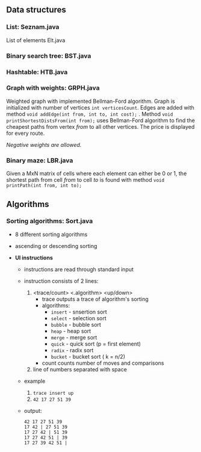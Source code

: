 ## Data structures

### List: Seznam.java

List of elements Elt.java

### Binary search tree: BST.java

### Hashtable: HTB.java

### Graph with weights: GRPH.java

Weighted graph with implemented Bellman-Ford algorithm. Graph is initialized with number of vertices `int verticesCount`. Edges are added with method `void addEdge(int from, int to, int cost);` . Method `void printShortestDistsFrom(int from);` uses Bellman-Ford algorithm to find the cheapest paths from vertex *from* to all other vertices. The price is displayed for every route.

*Negative weights are allowed.*

### Binary maze: LBR.java

Given a MxN matrix of cells where each element can either be 0 or 1, the shortest path from cell *from* to cell *to* is found with method `void printPath(int from, int to);`

## Algorithms

### Sorting algorithms: Sort.java

- 8 different sorting algorithms

- ascending or descending sorting

- **UI instructions**

  - instructions are read through standard input

  - instruction consists of 2 lines:

    1. <trace/count> <.algorithm> <up/down>
       - trace outputs a trace of algorithm's sorting
       - algorithms:
         - `insert` - snsertion sort
         - `select` - selection sort
         - `bubble` - bubble sort
         - `heap` - heap sort
         - `merge` - merge sort
         - `quick` - quick sort (p = first element)
         - `radix` - radix sort
         - `bucket` - bucket sort ( k = n/2) 
       - count counts number of moves and comparisons
    2. line of numbers separated with space

  - example

    1. `trace insert up `
    2. `42 17 27 51 39`

  - output:

    ```
    42 17 27 51 39 
    17 42 | 27 51 39 
    17 27 42 | 51 39 
    17 27 42 51 | 39 
    17 27 39 42 51 |
    ```

